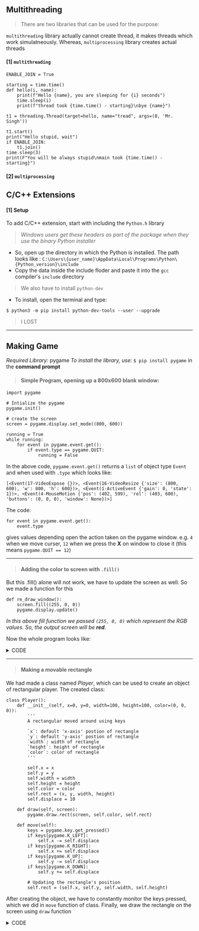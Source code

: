 ## Multithreading

> There are two libraries that can be used for the purpose:

`multithreading` library actually cannot create thread, it makes threads which work simulatneously. Whereas, `multiprocessing` library creates actual threads

#### [1] `multithreading`

```
ENABLE_JOIN = True

starting = time.time()
def hello(i, name):
    print(f"Hello {name}, you are sleeping for {i} seconds")
    time.sleep(i)
    print(f"thread took {time.time() - starting}\nbye {name}")

t1 = threading.Thread(target=hello, name="tread", args=(8, 'Mr. Singh'))

t1.start()
print("Hello stupid, wait")
if ENABLE_JOIN:
    t1.join()
time.sleep(3)
print(F"You will be always stupid\nmain took {time.time() - starting}") 
```

#### [2] `multiprocessing`
## C/C++ Extensions

#### [1] Setup
To add C/C++ extension, start with including the `Python.h` library

> *Windows users get these headers as part of the package when they use the binary Python installer*
* So, open up the directory in which the Python is installed. The path looks like : `C:\Users\{user_name}\AppData\Local\Programs\Python\{Python_version}\include`
* Copy the data inside the include floder and paste it into the `gcc` compiler's `include` directory

> We also have to install `python-dev`
* To install, open the terminal and type:

`$ python3 -m pip install python-dev-tools --user --upgrade`

> I LOST

---

## Making Game

*Required Library:* pygame
*To install the library, use:* `$ pip install pygame` in the **command prompt**

> #### Simple Program, opening up a 800x600 blank window:
```
import pygame

# Intialize the pygame
pygame.init()

# create the screen
screen = pygame.display.set_mode((800, 600))

running = True
while running:
    for event in pygame.event.get():
        if event.type == pygame.QUIT:
            running = False
```

In the above code, `pygame.event.get()` returns a `list` of object type `Event` and when used with `.type` which looks like: 

    [<Event(17-VideoExpose {})>, <Event(16-VideoResize {'size': (800, 600), 'w': 800, 'h': 600})>, <Event(1-ActiveEvent {'gain': 0, 'state': 1})>, <Event(4-MouseMotion {'pos': (402, 599), 'rel': (403, 600), 'buttons': (0, 0, 0), 'window': None})>]

The code: 
```
for event in pygame.event.get():
    event.type
```
gives values depending open the action taken on the pygame window. e.g. `4` when we move curser, `12` when we press the **X** on window to close it (this means `pygame.QUIT == 12`)

---

> #### Adding the color to screen with `.fill()`

But this .fill() alone will not work, we have to update the screen as well. So we made a function for this

```
def re_draw_window():
    screen.fill((255, 0, 0))
    pygame.display.update()
```

*In this above fill function we passed `(255, 0, 0)` which represent the RGB values. So, the output screen will be __red__*.

Now the whole program looks like:
<details><summary>CODE</summary>
<p>

```
import pygame

# Intialize the pygame
pygame.init()

# window size
w_width = 800
w_height = 600

# create the screen
screen = pygame.display.set_mode((w_width, w_height))

# Redrawing the window
def re_draw_window():
    screen.fill((255, 0, 0))
    pygame.display.update()

running = True
while running:
    for event in pygame.event.get():
        re_draw_window()
        if event.type == pygame.QUIT:
            running = False
```
</p>
</details>

---

> #### Making a movable rectangle

We had made a class named *Player*, which can be used to create an object of rectangular player. The created class:
```
class Player():
    def __init__(self, x=0, y=0, width=100, height=100, color=(0, 0, 0)):
        '''
        A rectangular moved around using keys

        `x`: default 'x-axis' postion of rectangle
        `y`: default 'y-axis' postion of rectangle
        `width`: width of rectangle
        `height`: height of rectangle
        `color`: color of rectangle
        '''

        self.x = x
        self.y = y
        self.width = width
        self.height = height
        self.color = color
        self.rect = (x, y, width, height)
        self.displace = 10

    def draw(self, screen):
        pygame.draw.rect(screen, self.color, self.rect)

    def move(self):
        keys = pygame.key.get_pressed()
        if keys[pygame.K_LEFT]:
            self.x -= self.displace
        if keys[pygame.K_RIGHT]:
            self.x += self.displace
        if keys[pygame.K_UP]:
            self.y -= self.displace
        if keys[pygame.K_DOWN]:
            self.y += self.displace
        
        # Updating the rectangle's position
        self.rect = (self.x, self.y, self.width, self.height) 
```
After creating the object, we have to constantly monitor the keys pressed, which we did in `move` function of class. Finally, we draw the rectangle on the screen using `draw` function

<details><summary>CODE</summary>
<p>

```
import pygame

# Intialize the pygame
pygame.init()

# window size
w_width = 800
w_height = 600

# create the screen
screen = pygame.display.set_mode((w_width, w_height))

# Redrawing the window
def re_draw_window():
    screen.fill((255, 0, 0))
    p.move()
    p.draw(screen)
    pygame.display.update()

class Player():
    def __init__(self, x=0, y=0, width=100, height=100, color=(0, 0, 0)):
        '''
        A rectangular moved around using keys

        `x`: default 'x-axis' postion of rectangle
        `y`: default 'y-axis' postion of rectangle
        `width`: width of rectangle
        `height`: height of rectangle
        `color`: color of rectangle
        '''

        self.x = x
        self.y = y
        self.width = width
        self.height = height
        self.color = color
        self.rect = (x, y, width, height)
        self.displace = 10

    def draw(self, screen):
        pygame.draw.rect(screen, self.color, self.rect)

    def move(self):
        keys = pygame.key.get_pressed()

        if keys[pygame.K_LEFT]:
            self.x -= self.displace

        if keys[pygame.K_RIGHT]:
            self.x += self.displace

        if keys[pygame.K_UP]:
            self.y -= self.displace

        if keys[pygame.K_DOWN]:
            self.y += self.displace
        
        # Updating the rectangle's position
        self.rect = (self.x, self.y, self.width, self.height)


running = True
p = Player(300, 300, 100, 100, (255, 255, 255))

while running:

    for event in pygame.event.get():
        re_draw_window()
        if event.type == pygame.QUIT:
            running = False
```

</p>
</details>




